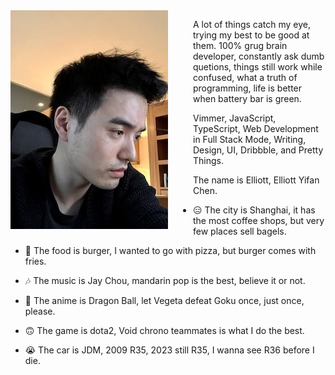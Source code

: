 <img align="left" src="images/picture.jpeg" style="padding-right: 40px;">

A lot of things catch my eye, trying my best to be good at them. 100% grug brain developer, constantly ask dumb quetions, things still work while confused, what a truth of programming, life is better when battery bar is green.

Vimmer, JavaScript, TypeScript, Web Development in Full Stack Mode, Writing, Design, UI, Dribbble, and Pretty Things.

<!-- ![](images/picture.jpeg){: style="float: left"} -->

The name is Elliott, Elliott Yifan Chen.

- 😑 The city is Shanghai, it has the most coffee shops, but very few places sell bagels.

- 🤩 The food is burger, I wanted to go with pizza, but burger comes with fries.

- 🎶 The music is Jay Chou, mandarin pop is the best, believe it or not.

- 🙏 The anime is Dragon Ball, let Vegeta defeat Goku once, just once, please.

- 🙃 The game is dota2, Void chrono teammates is what I do the best.

- 😭 The car is JDM, 2009 R35, 2023 still R35, I wanna see R36 before I die.
